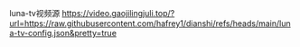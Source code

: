 luna-tv视频源
https://video.gaojilingjuli.top/?url=https://raw.githubusercontent.com/hafrey1/dianshi/refs/heads/main/luna-tv-config.json&pretty=true


